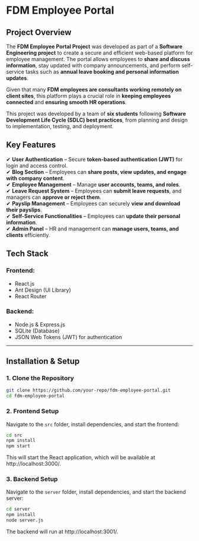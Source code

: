 # FDM Employee Portal  

## **Project Overview**  
The **FDM Employee Portal Project** was developed as part of a **Software Engineering project** to create a secure and efficient web-based platform for employee management. The portal allows employees to **share and discuss information**, stay updated with company announcements, and perform self-service tasks such as **annual leave booking and personal information updates**.

Given that many **FDM employees are consultants working remotely on client sites**, this platform plays a crucial role in **keeping employees connected** and **ensuring smooth HR operations**.

This project was developed by a team of **six students** following **Software Development Life Cycle (SDLC) best practices**, from planning and design to implementation, testing, and deployment.

## **Key Features**  
✔ **User Authentication** – Secure **token-based authentication (JWT)** for login and access control.  
✔ **Blog Section** – Employees can **share posts, view updates, and engage with company content**.  
✔ **Employee Management** – Manage **user accounts, teams, and roles**.  
✔ **Leave Request System** – Employees can **submit leave requests**, and managers can **approve or reject them**.  
✔ **Payslip Management** – Employees can securely **view and download their payslips**.  
✔ **Self-Service Functionalities** – Employees can **update their personal information**.  
✔ **Admin Panel** – HR and management can **manage users, teams, and clients** efficiently.  

## **Tech Stack**  
### **Frontend:**  
- React.js  
- Ant Design (UI Library)  
- React Router  

### **Backend:**  
- Node.js & Express.js  
- SQLite (Database)  
- JSON Web Tokens (JWT) for authentication  

---

## **Installation & Setup**  

### **1. Clone the Repository**  
```sh
git clone https://github.com/your-repo/fdm-employee-portal.git
cd fdm-employee-portal
```

### **2. Frontend Setup**  

Navigate to the `src` folder, install dependencies, and start the frontend:  

```sh
cd src
npm install
npm start
```
This will start the React application, which will be available at http://localhost:3000/.


### **3. Backend Setup**  
Navigate to the `server` folder, install dependencies, and start the backend server:

```sh
cd server
npm install
node server.js
```
The backend will run at http://localhost:3001/.


